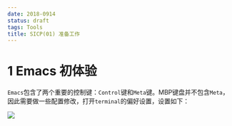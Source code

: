 ```yaml
---
date: 2018-0914
status: draft
tags: Tools
title: SICP(01) 准备工作
---
```

# 1 Emacs 初体验
`Emacs`包含了两个重要的控制键：`Control`键和`Meta`键。MBP键盘并不包含`Meta`，因此需要做一些配置修改，打开`terminal`的偏好设置，设置如下：

![](./_image/meta.jpg)
